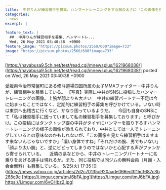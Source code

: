 ```yaml
---
title:  中井りんが練習相手を募集、ハンマートレーニングをする腕の太さに「この画像を見たら来ないんじゃ…」  
categories:
- news
excerpt: |
  
feature_text: |
  ##  中井りんが練習相手を募集、ハンマートレ...
  Wed, 26 May 2021 03:40:38  +0900
feature_image: "https://picsum.photos/2560/600?image=733"
image: "https://picsum.photos/2560/600?image=733"
---
```


[https://hayabusa9.5ch.net/test/read.cgi/mnewsplus/1621968038/](https://hayabusa9.5ch.net/test/read.cgi/mnewsplus/1621968038/)
posted on Wed, 26 May 2021 03:40:38  +0900

<!--more-->

愛媛県今治市常盤町にある修斗道場四国所属の女子MMAファイター・中井りんが、練習相手を募集している。 【写真】実際に中井がSNSに投稿したハンマートレーニングの画像。上腕が顔よりも大きい 　中井の練習パートナー不足は今に始まったことではなく、定期的に練習相手の募集を呼びかけている。いない時は東京へ出稽古に行くなど、かなり困っているようだ。 　今回も自身のSNSにて「私は練習相手に困っていまして私の練習相手を募集しております」と呼びかけ。この投稿にはタンクトップ姿の中井がタイヤにハンマーを振り下ろすハンマートレーニングの様子の画像が添えられており、中井としては一人でトレーニングしているとの意味なのかもしれないが、「この画像を見たら練習相手はますます来ないんじゃないですか」「凄い身体ですね」「それだけの腕、男でもいない」「顔より太い腕」と、逆にビビってしまうのではないかと心配する声がファンから寄せられている。 　近隣の県などから、中井のトレーニングパートナーに名乗りをあげる選手は現れるか。また、同じ投稿では同ジムの無料会員（月謝・入会金無料）も募集している。 5/25(火) 17:35 ![](https://news.yahoo.co.jp/articles/2d2c70135c920aade066ed3f15c1687c3b265c9c [https://i.imgur.com/tmJ6bFA.jpg](https://i.imgur.com/tmJ6bFA.jpg) https://i.imgur.com/6vOHbz2.jpg)
